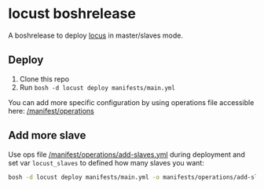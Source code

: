 # locust boshrelease

A boshrelease to deploy [locus](https://locust.io/) in master/slaves mode.

## Deploy

1. Clone this repo
2. Run `bosh -d locust deploy manifests/main.yml`

You can add more specific configuration by using operations file accessible here: [/manifest/operations](/manifest/operations)

## Add more slave

Use ops file [/manifest/operations/add-slaves.yml](/manifest/operations/add-slaves.yml) during deployment 
and set var `locust_slaves` to defined how many slaves you want:

```bash
bosh -d locust deploy manifests/main.yml -o manifests/operations/add-slaves.yml -v locust_slaves=6
```